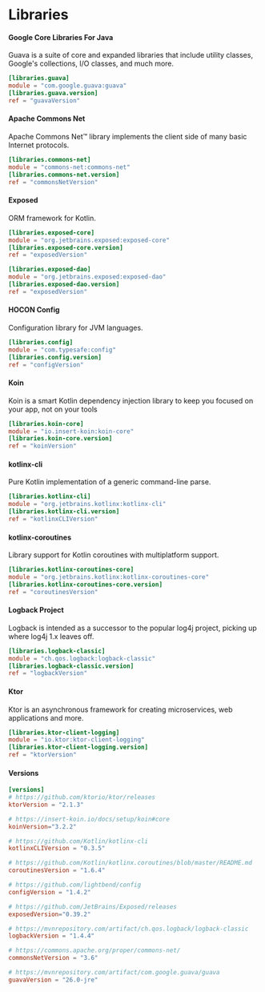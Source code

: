 Libraries
===

#### Google Core Libraries For Java

Guava is a suite of core and expanded libraries that include utility classes, Google's collections, I/O classes, and much more.

```toml title="Version Catalogs"
[libraries.guava]
module = "com.google.guava:guava"
[libraries.guava.version]
ref = "guavaVersion"
```

#### Apache Commons Net

Apache Commons Net™ library implements the client side of many basic Internet protocols.

```toml title="Version Catalogs"
[libraries.commons-net]
module = "commons-net:commons-net"
[libraries.commons-net.version]
ref = "commonsNetVersion"
```

#### Exposed

ORM framework for Kotlin.

```toml title="Version Catalogs"
[libraries.exposed-core]
module = "org.jetbrains.exposed:exposed-core"
[libraries.exposed-core.version]
ref = "exposedVersion"

[libraries.exposed-dao]
module = "org.jetbrains.exposed:exposed-dao"
[libraries.exposed-dao.version]
ref = "exposedVersion"
```

#### HOCON Config

Configuration library for JVM languages.

```toml title="Version Catalogs"
[libraries.config]
module = "com.typesafe:config"
[libraries.config.version]
ref = "configVersion"
```

#### Koin

Koin is a smart Kotlin dependency injection library to keep you focused on your app, not on your tools

```toml title="Version Catalogs"
[libraries.koin-core]
module = "io.insert-koin:koin-core"
[libraries.koin-core.version]
ref = "koinVersion"
```

#### kotlinx-cli

Pure Kotlin implementation of a generic command-line parse.

```toml title="Version Catalogs"
[libraries.kotlinx-cli]
module = "org.jetbrains.kotlinx:kotlinx-cli"
[libraries.kotlinx-cli.version]
ref = "kotlinxCLIVersion"
```

#### kotlinx-coroutines

Library support for Kotlin coroutines with multiplatform support.

```toml title="Version Catalogs"
[libraries.kotlinx-coroutines-core]
module = "org.jetbrains.kotlinx:kotlinx-coroutines-core"
[libraries.kotlinx-coroutines-core.version]
ref = "coroutinesVersion"
```

#### Logback Project

Logback is intended as a successor to the popular log4j project, picking up where log4j 1.x leaves off.

```toml title="Version Catalogs"
[libraries.logback-classic]
module = "ch.qos.logback:logback-classic"
[libraries.logback-classic.version]
ref = "logbackVersion"
```

#### Ktor

Ktor is an asynchronous framework for creating microservices, web applications and more.

```toml title="Version Catalogs"
[libraries.ktor-client-logging]
module = "io.ktor:ktor-client-logging"
[libraries.ktor-client-logging.version]
ref = "ktorVersion"
```

#### Versions

```toml
[versions]
# https://github.com/ktorio/ktor/releases
ktorVersion = "2.1.3"

# https://insert-koin.io/docs/setup/koin#core
koinVersion="3.2.2"

# https://github.com/Kotlin/kotlinx-cli
kotlinxCLIVersion = "0.3.5"

# https://github.com/Kotlin/kotlinx.coroutines/blob/master/README.md
coroutinesVersion = "1.6.4"

# https://github.com/lightbend/config
configVersion = "1.4.2"

# https://github.com/JetBrains/Exposed/releases
exposedVersion="0.39.2"

# https://mvnrepository.com/artifact/ch.qos.logback/logback-classic
logbackVersion = "1.4.4"

# https://commons.apache.org/proper/commons-net/
commonsNetVersion = "3.6"

# https://mvnrepository.com/artifact/com.google.guava/guava
guavaVersion = "26.0-jre"
```